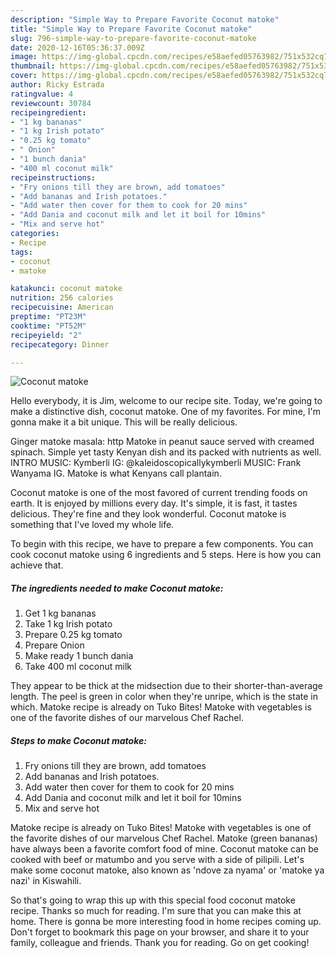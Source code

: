 ```yaml
---
description: "Simple Way to Prepare Favorite Coconut matoke"
title: "Simple Way to Prepare Favorite Coconut matoke"
slug: 796-simple-way-to-prepare-favorite-coconut-matoke
date: 2020-12-16T05:36:37.009Z
image: https://img-global.cpcdn.com/recipes/e58aefed05763982/751x532cq70/coconut-matoke-recipe-main-photo.jpg
thumbnail: https://img-global.cpcdn.com/recipes/e58aefed05763982/751x532cq70/coconut-matoke-recipe-main-photo.jpg
cover: https://img-global.cpcdn.com/recipes/e58aefed05763982/751x532cq70/coconut-matoke-recipe-main-photo.jpg
author: Ricky Estrada
ratingvalue: 4
reviewcount: 30784
recipeingredient:
- "1 kg bananas"
- "1 kg Irish potato"
- "0.25 kg tomato"
- " Onion"
- "1 bunch dania"
- "400 ml coconut milk"
recipeinstructions:
- "Fry onions till they are brown, add tomatoes"
- "Add bananas and Irish potatoes."
- "Add water then cover for them to cook for 20 mins"
- "Add Dania and coconut milk and let it boil for 10mins"
- "Mix and serve hot"
categories:
- Recipe
tags:
- coconut
- matoke

katakunci: coconut matoke 
nutrition: 256 calories
recipecuisine: American
preptime: "PT23M"
cooktime: "PT52M"
recipeyield: "2"
recipecategory: Dinner

---
```



![Coconut matoke](https://img-global.cpcdn.com/recipes/e58aefed05763982/751x532cq70/coconut-matoke-recipe-main-photo.jpg)

Hello everybody, it is Jim, welcome to our recipe site. Today, we're going to make a distinctive dish, coconut matoke. One of my favorites. For mine, I'm gonna make it a bit unique. This will be really delicious.

Ginger matoke masala: http Matoke in peanut sauce served with creamed spinach. Simple yet tasty Kenyan dish and its packed with nutrients as well. INTRO MUSIC: Kymberli IG: @kaleidoscopicallykymberli MUSIC: Frank Wanyama IG. Matoke is what Kenyans call plantain.

Coconut matoke is one of the most favored of current trending foods on earth. It is enjoyed by millions every day. It's simple, it is fast, it tastes delicious. They're fine and they look wonderful. Coconut matoke is something that I've loved my whole life.


To begin with this recipe, we have to prepare a few components. You can cook coconut matoke using 6 ingredients and 5 steps. Here is how you can achieve that.

<!--inarticleads1-->

##### The ingredients needed to make Coconut matoke:

1. Get 1 kg bananas
1. Take 1 kg Irish potato
1. Prepare 0.25 kg tomato
1. Prepare  Onion
1. Make ready 1 bunch dania
1. Take 400 ml coconut milk


They appear to be thick at the midsection due to their shorter-than-average length. The peel is green in color when they&#39;re unripe, which is the state in which. Matoke recipe is already on Tuko Bites! Matoke with vegetables is one of the favorite dishes of our marvelous Chef Rachel. 

<!--inarticleads2-->

##### Steps to make Coconut matoke:

1. Fry onions till they are brown, add tomatoes
1. Add bananas and Irish potatoes.
1. Add water then cover for them to cook for 20 mins
1. Add Dania and coconut milk and let it boil for 10mins
1. Mix and serve hot


Matoke recipe is already on Tuko Bites! Matoke with vegetables is one of the favorite dishes of our marvelous Chef Rachel. Matoke (green bananas) have always been a favorite comfort food of mine. Coconut matoke can be cooked with beef or matumbo and you serve with a side of pilipili. Let&#39;s make some coconut matoke, also known as &#39;ndove za nyama&#39; or &#39;matoke ya nazi&#39; in Kiswahili. 

So that's going to wrap this up with this special food coconut matoke recipe. Thanks so much for reading. I'm sure that you can make this at home. There is gonna be more interesting food in home recipes coming up. Don't forget to bookmark this page on your browser, and share it to your family, colleague and friends. Thank you for reading. Go on get cooking!
